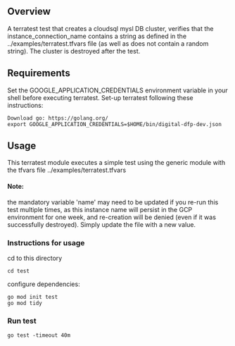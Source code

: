 <!-- BEGIN_TF_DOCS -->

## Overview
A terratest test that creates a cloudsql mysl DB cluster, verifies that the instance_connection_name contains a string as defined in the 
../examples/terratest.tfvars file (as well as does not contain a random string).
The cluster is destroyed after the test.

## Requirements

Set the GOOGLE_APPLICATION_CREDENTIALS environment variable in your shell before executing terratest.
Set-up terratest following these instructions:
```
Download go: https://golang.org/
export GOOGLE_APPLICATION_CREDENTIALS=$HOME/bin/digital-dfp-dev.json 
```
## Usage
This terratest module executes a simple test using the generic module with the tfvars file ../examples/terratest.tfvars
#### Note: 
the mandatory variable 'name' may need to be updated if you re-run this test multiple times, as this instance name will persist in the GCP environment for one week, and re-creation will be denied (even if it was successfully destroyed).
Simply update the file with a new value.

### Instructions for usage

cd to this directory
```
cd test
```
configure dependencies:
```
go mod init test
go mod tidy
```

### Run test
```
go test -timeout 40m
```


<!-- END_TF_DOCS -->


